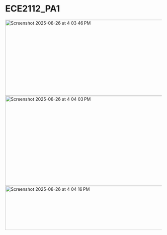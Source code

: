 # ECE2112_PA1
<img width="1193" height="245" alt="Screenshot 2025-08-26 at 4 03 46 PM" src="https://github.com/user-attachments/assets/cf0bff78-5848-43d3-b46b-93f9e2422cbe" />
<img width="1194" height="290" alt="Screenshot 2025-08-26 at 4 04 03 PM" src="https://github.com/user-attachments/assets/de485860-e5f4-4553-93b5-2081b280043e" />
<img width="1191" height="142" alt="Screenshot 2025-08-26 at 4 04 16 PM" src="https://github.com/user-attachments/assets/3510754a-bdbd-4412-89ab-8d78c0d41e9d" />
